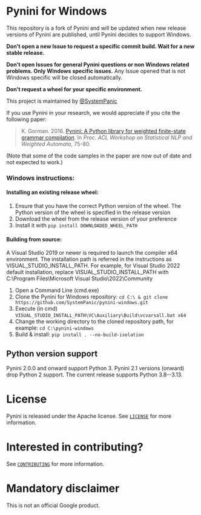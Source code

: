 # Pynini for Windows

This repository is a fork of Pynini and will be updated when new release versions of Pynini are published, until Pynini decides to support Windows.

**Don't open a new Issue to request a specific commit build. Wait for a new stable release.**

**Don't open Issues for general Pynini questions or non Windows related problems. Only Windows specific issues.** Any Issue opened that is not Windows specific will be closed automatically.

**Don't request a wheel for your specific environment.**

This project is maintained by [@SystemPanic](https://github.com/SystemPanic)

If you use Pynini in your research, we would appreciate if you cite the
following paper:

> K. Gorman. 2016.
> [Pynini: A Python library for weighted finite-state grammar compilation](http://openfst.cs.nyu.edu/twiki/pub/GRM/Pynini/pynini-paper.pdf).
> In *Proc. ACL Workshop on Statistical NLP and Weighted Automata*, 75-80.

(Note that some of the code samples in the paper are now out of date and not
expected to work.)

### Windows instructions:

#### Installing an existing release wheel:

1. Ensure that you have the correct Python version of the wheel. The Python version of the wheel is specified in the release version
2. Download the wheel from the release version of your preference
3. Install it with ```pip install DOWNLOADED_WHEEL_PATH```

#### Building from source:

A Visual Studio 2019 or newer is required to launch the compiler x64 environment. The installation path is referred in the instructions as VISUAL_STUDIO_INSTALL_PATH. For example, for Visual Studio 2022 default installation, replace VISUAL_STUDIO_INSTALL_PATH with C:\Program Files\Microsoft Visual Studio\2022\Community

1. Open a Command Line (cmd.exe)
2. Clone the Pynini for Windows repository: `cd C:\ & git clone https://github.com/SystemPanic/pynini-windows.git`
3. Execute (in cmd) `VISUAL_STUDIO_INSTALL_PATH\VC\Auxiliary\Build\vcvarsall.bat x64`
4. Change the working directory to the cloned repository path, for example: `cd C:\pynini-windows`
6. Build & install: `pip install . --no-build-isolation`

## Python version support

Pynini 2.0.0 and onward support Python 3. Pynini 2.1 versions (onward) drop
Python 2 support. The current release supports Python 3.8--3.13.

# License

Pynini is released under the Apache license. See [`LICENSE`](LICENSE) for more
information.

# Interested in contributing?

See [`CONTRIBUTING`](CONTRIBUTING) for more information.

# Mandatory disclaimer

This is not an official Google product.
